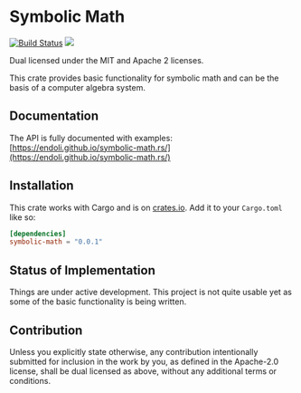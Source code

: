 # Symbolic Math

[![Build Status](https://travis-ci.org/endoli/symbolic-math.rs.svg?branch=master)](https://travis-ci.org/endoli/symbolic-math.rs)
[![](http://meritbadge.herokuapp.com/symbolic-math)](https://crates.io/crates/symbolic-math)

Dual licensed under the MIT and Apache 2 licenses.

This crate provides basic functionality for symbolic math and
can be the basis of a computer algebra system.

## Documentation

The API is fully documented with examples:
[https://endoli.github.io/symbolic-math.rs/](https://endoli.github.io/symbolic-math.rs/)

## Installation

This crate works with Cargo and is on
[crates.io](https://crates.io/crates/symbolic-math).
Add it to your `Cargo.toml` like so:

```toml
[dependencies]
symbolic-math = "0.0.1"
```

## Status of Implementation

Things are under active development. This project is not quite
usable yet as some of the basic functionality is being written.

## Contribution

Unless you explicitly state otherwise, any contribution
intentionally submitted for inclusion in the work by you,
as defined in the Apache-2.0 license, shall be dual licensed
as above, without any additional terms or conditions.
